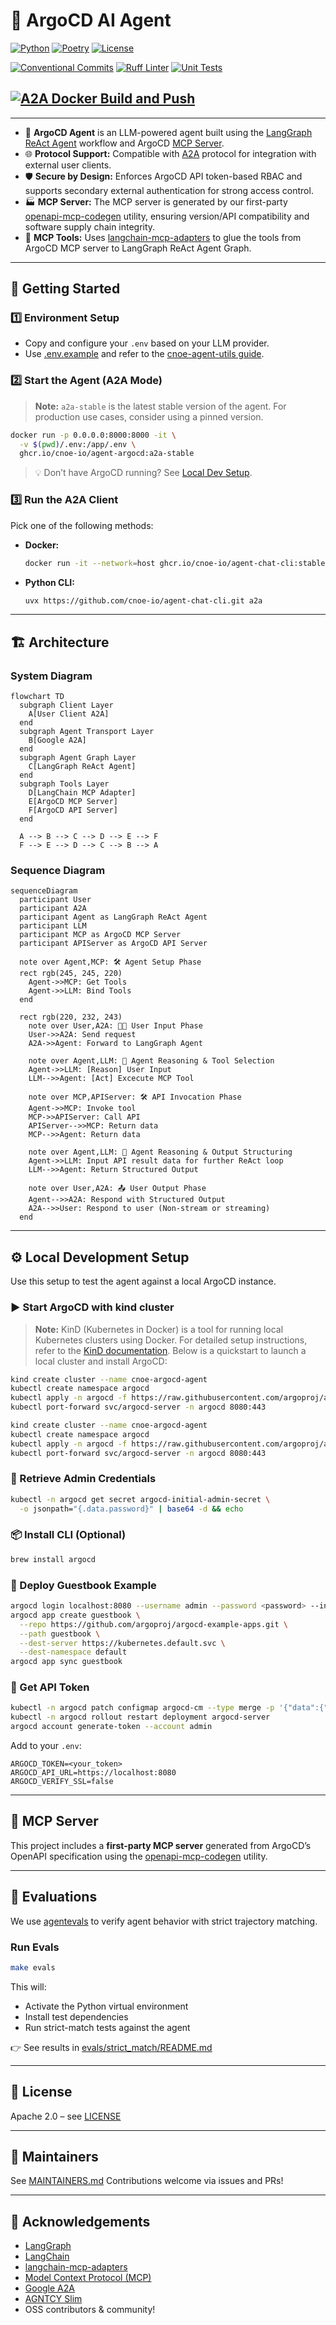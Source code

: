 # 🚀 ArgoCD AI Agent

[![Python](https://img.shields.io/badge/python-3.13%2B-blue?logo=python)](https://www.python.org/)
[![Poetry](https://img.shields.io/badge/poetry-2.1.1%2B-blueviolet?logo=python)](https://python-poetry.org/)
[![License](https://img.shields.io/badge/license-Apache%202.0-green)](LICENSE)

[![Conventional Commits](https://github.com/cnoe-io/openapi-mcp-codegen/actions/workflows/conventional_commits.yml/badge.svg)](https://github.com/cnoe-io/openapi-mcp-codegen/actions/workflows/conventional_commits.yml)
[![Ruff Linter](https://github.com/cnoe-io/openapi-mcp-codegen/actions/workflows/ruff.yml/badge.svg)](https://github.com/cnoe-io/openapi-mcp-codegen/actions/workflows/ruff.yml)
[![Unit Tests](https://github.com/cnoe-io/agent-argocd/actions/workflows/unit-tests.yml/badge.svg)](https://github.com/cnoe-io/agent-argocd/actions/workflows/unit-tests.yml)

[![A2A Docker Build and Push](https://github.com/cnoe-io/agent-argocd/actions/workflows/a2a-docker-build.yml/badge.svg)](https://github.com/cnoe-io/agent-argocd/actions/workflows/a2a-docker-build.yml)
---

---

- 🤖 **ArgoCD Agent** is an LLM-powered agent built using the [LangGraph ReAct Agent](https://langchain-ai.github.io/langgraph/agents/agents/) workflow and ArgoCD [MCP Server](https://modelcontextprotocol.io/introduction).
- 🌐 **Protocol Support:** Compatible with [A2A](https://github.com/google/A2A) protocol for integration with external user clients.
- 🛡️ **Secure by Design:** Enforces ArgoCD API token-based RBAC and supports secondary external authentication for strong access control.
- 🏭 **MCP Server:** The MCP server is generated by our first-party [openapi-mcp-codegen](https://github.com/cnoe-io/openapi-mcp-codegen/tree/main) utility, ensuring version/API compatibility and software supply chain integrity.
- 🔌 **MCP Tools:** Uses [langchain-mcp-adapters](https://github.com/langchain-ai/langchain-mcp-adapters) to glue the tools from ArgoCD MCP server to LangGraph ReAct Agent Graph.

---

## 🚦 Getting Started

### 1️⃣ Environment Setup

- Copy and configure your `.env` based on your LLM provider.
- Use [.env.example](.env.example) and refer to the [cnoe-agent-utils guide](https://github.com/cnoe-io/cnoe-agent-utils#-usage).

### 2️⃣ Start the Agent (A2A Mode)

  > **Note:** `a2a-stable` is the latest stable version of the agent. For production use cases, consider using a pinned version.

  ```bash
  docker run -p 0.0.0.0:8000:8000 -it \
    -v $(pwd)/.env:/app/.env \
    ghcr.io/cnoe-io/agent-argocd:a2a-stable
  ```

> 💡 Don’t have ArgoCD running? See [Local Dev Setup](#local-development-setup).

### 3️⃣ Run the A2A Client

Pick one of the following methods:

- **Docker:**

  ```bash
  docker run -it --network=host ghcr.io/cnoe-io/agent-chat-cli:stable
  ```

- **Python CLI:**

  ```bash
  uvx https://github.com/cnoe-io/agent-chat-cli.git a2a
  ```

---

## 🏗️ Architecture

### System Diagram

```mermaid
flowchart TD
  subgraph Client Layer
    A[User Client A2A]
  end
  subgraph Agent Transport Layer
    B[Google A2A]
  end
  subgraph Agent Graph Layer
    C[LangGraph ReAct Agent]
  end
  subgraph Tools Layer
    D[LangChain MCP Adapter]
    E[ArgoCD MCP Server]
    F[ArgoCD API Server]
  end

  A --> B --> C --> D --> E --> F
  F --> E --> D --> C --> B --> A
```

### Sequence Diagram

```mermaid
sequenceDiagram
  participant User
  participant A2A
  participant Agent as LangGraph ReAct Agent
  participant LLM
  participant MCP as ArgoCD MCP Server
  participant APIServer as ArgoCD API Server

  note over Agent,MCP: 🛠️ Agent Setup Phase
  rect rgb(245, 245, 220)
    Agent->>MCP: Get Tools
    Agent->>LLM: Bind Tools
  end

  rect rgb(220, 232, 243)
    note over User,A2A: 🧑‍💻 User Input Phase
    User->>A2A: Send request
    A2A->>Agent: Forward to LangGraph Agent

    note over Agent,LLM: 🧠 Agent Reasoning & Tool Selection
    Agent->>LLM: [Reason] User Input
    LLM-->>Agent: [Act] Excecute MCP Tool

    note over MCP,APIServer: 🛠️ API Invocation Phase
    Agent->>MCP: Invoke tool
    MCP->>APIServer: Call API
    APIServer-->>MCP: Return data
    MCP-->>Agent: Return data

    note over Agent,LLM: 🧠 Agent Reasoning & Output Structuring
    Agent->>LLM: Input API result data for further ReAct loop
    LLM-->>Agent: Return Structured Output

    note over User,A2A: 📤 User Output Phase
    Agent-->>A2A: Respond with Structured Output
    A2A-->>User: Respond to user (Non-stream or streaming)
  end
```

---

## ⚙️ Local Development Setup

Use this setup to test the agent against a local ArgoCD instance.

### ▶️ Start ArgoCD with kind cluster

> **Note:** KinD (Kubernetes in Docker) is a tool for running local Kubernetes clusters using Docker.
For detailed setup instructions, refer to the [KinD documentation](https://kind.sigs.k8s.io/). Below is a quickstart to launch a local cluster and install ArgoCD:

```bash
kind create cluster --name cnoe-argocd-agent
kubectl create namespace argocd
kubectl apply -n argocd -f https://raw.githubusercontent.com/argoproj/argo-cd/stable/manifests/install.yaml
kubectl port-forward svc/argocd-server -n argocd 8080:443
```

```bash
kind create cluster --name cnoe-argocd-agent
kubectl create namespace argocd
kubectl apply -n argocd -f https://raw.githubusercontent.com/argoproj/argo-cd/stable/manifests/install.yaml
kubectl port-forward svc/argocd-server -n argocd 8080:443
```

### 🛂 Retrieve Admin Credentials

```bash
kubectl -n argocd get secret argocd-initial-admin-secret \
  -o jsonpath="{.data.password}" | base64 -d && echo
```

### 📦 Install CLI (Optional)

```bash
brew install argocd
```

### 🚀 Deploy Guestbook Example

```bash
argocd login localhost:8080 --username admin --password <password> --insecure
argocd app create guestbook \
  --repo https://github.com/argoproj/argocd-example-apps.git \
  --path guestbook \
  --dest-server https://kubernetes.default.svc \
  --dest-namespace default
argocd app sync guestbook
```

### 🔑 Get API Token

```bash
kubectl -n argocd patch configmap argocd-cm --type merge -p '{"data":{"accounts.admin":"login,apiKey"}}'
kubectl -n argocd rollout restart deployment argocd-server
argocd account generate-token --account admin
```

Add to your `.env`:

```env
ARGOCD_TOKEN=<your_token>
ARGOCD_API_URL=https://localhost:8080
ARGOCD_VERIFY_SSL=false
```

---

## 🧩 MCP Server

This project includes a **first-party MCP server** generated from ArgoCD’s OpenAPI specification using the [openapi-mcp-codegen](https://github.com/cnoe-io/openapi-mcp-codegen) utility.


---

## 🧪 Evaluations

We use [agentevals](https://github.com/langchain-ai/agentevals) to verify agent behavior with strict trajectory matching.

### Run Evals

```bash
make evals
```

This will:

- Activate the Python virtual environment
- Install test dependencies
- Run strict-match tests against the agent

👉 See results in [evals/strict_match/README.md](evals/strict_match/README.md)

---

## 📜 License

Apache 2.0 – see [LICENSE](./LICENSE)

---

## 👥 Maintainers

See [MAINTAINERS.md](MAINTAINERS.md)
Contributions welcome via issues and PRs!

---

## 🙏 Acknowledgements

- [LangGraph](https://github.com/langchain-ai/langgraph)
- [LangChain](https://github.com/langchain-ai/langchain)
- [langchain-mcp-adapters](https://github.com/langchain-ai/langchain-mcp-adapters)
- [Model Context Protocol (MCP)](https://modelcontextprotocol.io/)
- [Google A2A](https://github.com/google/A2A)
- [AGNTCY Slim](https://docs.agntcy.org/pages/messaging_sdk/slim-index.html)
- OSS contributors & community!